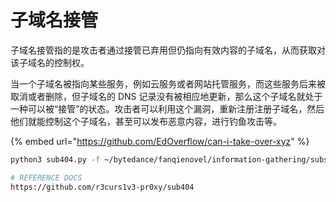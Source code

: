 # 子域名接管

子域名接管指的是攻击者通过接管已弃用但仍指向有效内容的子域名，从而获取对该子域名的控制权。

当一个子域名被指向某些服务，例如云服务或者网站托管服务，而这些服务后来被取消或者删除，但子域名的 DNS 记录没有被相应地更新，那么这个子域名就处于一种可以被“接管”的状态。攻击者可以利用这个漏洞，重新注册注册子域名，然后他们就能控制这个子域名，甚至可以发布恶意内容，进行钓鱼攻击等。

{% embed url="https://github.com/EdOverflow/can-i-take-over-xyz" %}

```bash
python3 sub404.py -f ~/bytedance/fanqienovel/information-gathering/subs.txt
```

```bash
# REFERENCE DOCS
https://github.com/r3curs1v3-pr0xy/sub404
```

